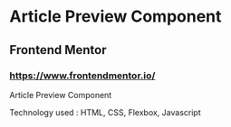 # Article Preview Component

## Frontend Mentor

### https://www.frontendmentor.io/

Article Preview Component

Technology used : HTML, CSS, Flexbox, Javascript
